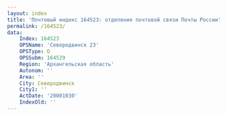 ```yaml
---
layout: index
title: 'Почтовый индекс 164523: отделение почтовой связи Почты России'
permalink: /164523/
data:
    Index: 164523
    OPSName: 'Северодвинск 23'
    OPSType: О
    OPSSubm: 164529
    Region: 'Архангельская область'
    Autonom: ''
    Area: ''
    City: Северодвинск
    City1: ''
    ActDate: '20001030'
    IndexOld: ''
---
```

